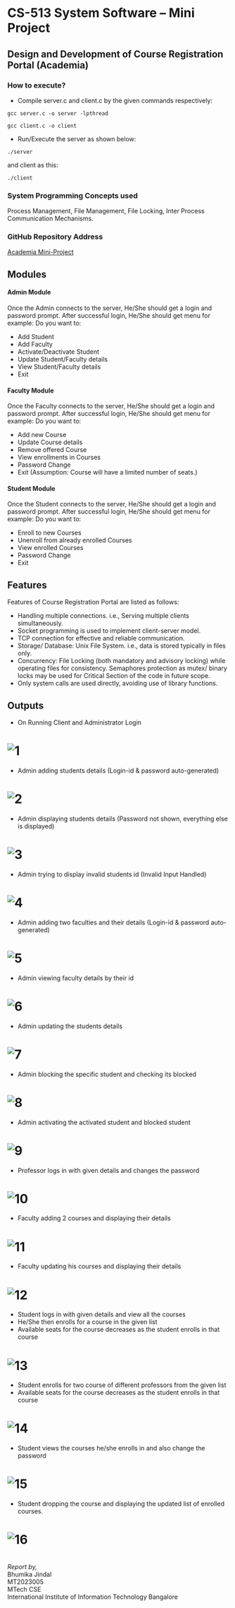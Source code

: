 # CS-513 System Software – Mini Project

## Design and Development of Course Registration Portal (Academia)

### How to execute?

- Compile server.c and client.c by the given commands respectively:

```
gcc server.c -o server -lpthread
```

```
gcc client.c -o client
```

- Run/Execute the server as shown below:

```
./server 
```

and client as this:

```
./client
```

### System Programming Concepts used
Process Management, File Management, File Locking, Inter Process Communication Mechanisms. 

### GitHub Repository Address 
[Academia Mini-Project](https://github.com/bhumika-16/Software_Systems/tree/main/Academia)

## Modules

#### Admin Module
Once the Admin connects to the server, He/She should get a login and password prompt. 
After successful login, He/She should get menu for example:
Do you want to:
- Add Student
- Add Faculty
- Activate/Deactivate Student
- Update Student/Faculty details
- View Student/Faculty details
- Exit

#### Faculty Module
Once the Faculty connects to the server, He/She should get a login and password prompt.
After successful login, He/She should get menu for example:
Do you want to:
- Add new Course
- Update Course details
- Remove offered Course
- View enrollments in Courses
- Password Change
- Exit
(Assumption: Course will have a limited number of seats.)

#### Student Module
Once the Student connects to the server, He/She should get a login and password prompt.
After successful login, He/She should get menu for example:
Do you want to:
- Enroll to new Courses
- Unenroll from already enrolled Courses
- View enrolled Courses
- Password Change
- Exit


## Features
Features of Course Registration Portal are listed as follows:
- Handling multiple connections. i.e., Serving multiple clients simultaneously.
- Socket programming is used to implement client-server model.
- TCP connection for effective and reliable communication.
- Storage/ Database: Unix File System. i.e., data is stored typically in files only.
- Concurrency: File Locking (both mandatory and advisory locking) while operating files for consistency.
Semaphores protection as mutex/ binary locks may be used for Critical Section of the code in future scope.
- Only system calls are used directly, avoiding use of library functions.

## Outputs

- On Running Client and Administrator Login
# ![1](https://raw.githubusercontent.com/bhumika-16/Software_Systems/main/Academia/Output/Screenshot1.png)

- Admin adding students details (Login-id & password auto-generated)
# ![2](https://raw.githubusercontent.com/bhumika-16/Software_Systems/main/Academia/Output/Screenshot2.png)

- Admin displaying students details (Password not shown, everything else is displayed)
# ![3](https://raw.githubusercontent.com/bhumika-16/Software_Systems/main/Academia/Output/Screenshot3.png)

- Admin trying to display invalid students id (Invalid Input Handled)
# ![4](https://raw.githubusercontent.com/bhumika-16/Software_Systems/main/Academia/Output/Screenshot4.png)

- Admin adding two faculties and their details (Login-id & password auto-generated)
# ![5](https://raw.githubusercontent.com/bhumika-16/Software_Systems/main/Academia/Output/Screenshot5.png)

- Admin viewing faculty details by their id 
# ![6](https://raw.githubusercontent.com/bhumika-16/Software_Systems/main/Academia/Output/Screenshot6.png)

- Admin updating the students details
# ![7](https://raw.githubusercontent.com/bhumika-16/Software_Systems/main/Academia/Output/Screenshot7.png)

- Admin blocking the specific student and checking its blocked
# ![8](https://raw.githubusercontent.com/bhumika-16/Software_Systems/main/Academia/Output/Screenshot8.png)

- Admin activating the activated student and blocked student
# ![9](https://raw.githubusercontent.com/bhumika-16/Software_Systems/main/Academia/Output/Screenshot9.png)

- Professor logs in with given details and changes the password
# ![10](https://raw.githubusercontent.com/bhumika-16/Software_Systems/main/Academia/Output/Screenshot10.png)

- Faculty adding 2 courses and displaying their details
# ![11](https://raw.githubusercontent.com/bhumika-16/Software_Systems/main/Academia/Output/Screenshot11.png)

- Faculty updating his courses and displaying their details
# ![12](https://raw.githubusercontent.com/bhumika-16/Software_Systems/main/Academia/Output/Screenshot12.png)

- Student logs in with given details and view all the courses
- He/She then enrolls for a course in the given list
- Available seats for the course decreases as the student enrolls in that course
# ![13](https://raw.githubusercontent.com/bhumika-16/Software_Systems/main/Academia/Output/Screenshot13.png)

- Student enrolls for two course of different professors from the given list
- Available seats for the course decreases as the student enrolls in that course
# ![14](https://raw.githubusercontent.com/bhumika-16/Software_Systems/main/Academia/Output/Screenshot14.png)

- Student views the courses he/she enrolls in and also change the password
# ![15](https://raw.githubusercontent.com/bhumika-16/Software_Systems/main/Academia/Output/Screenshot15.png)

- Student dropping the course and displaying the updated list of enrolled courses.
# ![16](https://raw.githubusercontent.com/bhumika-16/Software_Systems/main/Academia/Output/Screenshot16.png)


<br> 
<i>Report by, </i> <br/>
Bhumika Jindal <br/>
MT2023005 <br/>
MTech CSE <br/>
International Institute of Information Technology Bangalore <br/>
